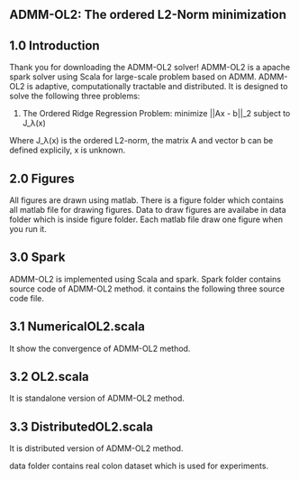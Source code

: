 ADMM-OL2: The ordered L2-Norm minimization
------------------------------------------------------
1.0 Introduction
--------------

Thank you for downloading the ADMM-OL2 solver!  ADMM-OL2 is a apache spark solver
using Scala for large-scale problem based on ADMM. ADMM-OL2 is adaptive, computationally tractable
and distributed. It is designed to solve the following three problems: 

1. The Ordered Ridge Regression Problem:
   minimize  ||Ax - b||_2  subject to  J_λ(x)

Where J_λ(x) is the ordered L2-norm, the matrix A and vector b can be defined explicily, x is unknown.



2.0 Figures
--------------

All figures are drawn using matlab. There is a figure folder which contains all matlab file for drawing
figures. Data to draw figures are availabe in data folder which is inside figure folder. Each matlab file
draw one figure when you run it.

3.0 Spark
--------------
ADMM-OL2 is implemented using Scala and spark. Spark folder contains source code of ADMM-OL2 method.
it contains the following three source code file.

3.1  NumericalOL2.scala
-----------------------
It show the convergence of ADMM-OL2 method.

3.2 OL2.scala
--------------
It is standalone version of ADMM-OL2 method.

3.3 DistributedOL2.scala
------------------------
It is distributed version of ADMM-OL2 method.

data folder contains real colon dataset which is used for experiments.
